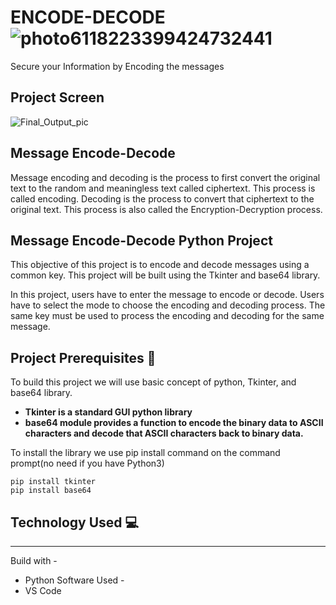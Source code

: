 # ENCODE-DECODE ![photo6118223399424732441](https://user-images.githubusercontent.com/78611316/107069019-5aa8be00-6807-11eb-89ff-850cbab6e484.jpg)

Secure your Information by Encoding the messages

## Project Screen

![Final_Output_pic](https://user-images.githubusercontent.com/78611316/107069714-5cbf4c80-6808-11eb-8f05-9035d1676308.JPG)

## Message Encode-Decode
Message encoding and decoding is the process to first convert the original text to the random and meaningless text called ciphertext. This process is called encoding. Decoding is the process to convert that ciphertext to the original text. This process is also called the Encryption-Decryption process.

## Message Encode-Decode Python Project
This objective of this project is to encode and decode messages using a common key. This project will be built using the Tkinter and base64 library.

In this project, users have to enter the message to encode or decode. Users have to select the mode to choose the encoding and decoding process. The same key must be used to process the encoding and decoding for the same message.

## Project Prerequisites :pencil:

To build this project we will use basic concept of python, Tkinter, and base64 library.

- **Tkinter is a standard GUI python library**
- **base64 module provides a function to encode the binary data to ASCII characters and decode that ASCII characters back to binary data.**

To install the library we use pip install command on the command prompt(no need if you have Python3)

```
pip install tkinter
pip install base64
```

## Technology Used :computer:
----------------------
Build with -
* Python
Software Used -
* VS Code

